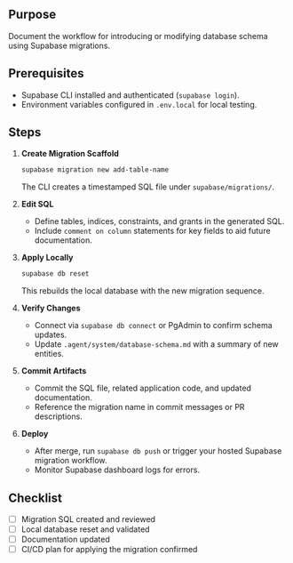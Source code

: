 ## Purpose
Document the workflow for introducing or modifying database schema using Supabase migrations.

## Prerequisites
- Supabase CLI installed and authenticated (`supabase login`).
- Environment variables configured in `.env.local` for local testing.

## Steps
1. **Create Migration Scaffold**  
   ```bash
   supabase migration new add-table-name
   ```  
   The CLI creates a timestamped SQL file under `supabase/migrations/`.

2. **Edit SQL**  
   - Define tables, indices, constraints, and grants in the generated SQL.  
   - Include `comment on column` statements for key fields to aid future documentation.

3. **Apply Locally**  
   ```bash
   supabase db reset
   ```  
   This rebuilds the local database with the new migration sequence.

4. **Verify Changes**  
   - Connect via `supabase db connect` or PgAdmin to confirm schema updates.  
   - Update `.agent/system/database-schema.md` with a summary of new entities.

5. **Commit Artifacts**  
   - Commit the SQL file, related application code, and updated documentation.  
   - Reference the migration name in commit messages or PR descriptions.

6. **Deploy**  
   - After merge, run `supabase db push` or trigger your hosted Supabase migration workflow.  
   - Monitor Supabase dashboard logs for errors.

## Checklist
- [ ] Migration SQL created and reviewed  
- [ ] Local database reset and validated  
- [ ] Documentation updated  
- [ ] CI/CD plan for applying the migration confirmed
